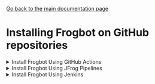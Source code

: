 [Go back to the main documentation page](https://github.com/jfrog/frogbot)

# Installing Frogbot on GitHub repositories

   <details>
      <summary>Install Frogbot Using GitHub Actions</summary>

   - Make sure you have the connection details of your JFrog environment.

   - Go to your **Frogbot Management Repository** settings page and save the JFrog connection details as repository secrets with the following names - **JF_URL**, **JF_USER**, and **JF_PASSWORD**

   > **_NOTE:_** You can also use **JF_XRAY_URL** and **JF_ARTIFACTORY_URL** instead of **JF_URL**, and **JF_ACCESS_TOKEN**
   > instead of **JF_USER** and **JF_PASSWORD**

   ![](../images/github-repository-secrets.png)

   - Check the Allow GitHub Actions to create and approve pull requests check box.

   ![](../images/github-pr-permissions.png)

   - Create a new [GitHub environment](https://docs.github.com/en/actions/deployment/targeting-different-environments/using-environments-for-deployment#creating-an-environment)
   called **frogbot** and add people or public teams as reviewers. The chosen reviewers can trigger Frogbot scans on pull requests.

   ![](../images/github-environment.png)

   - Use our [GitHub Actions templates](templates/github-actions/README.md#frogbot-gitHub-actions-templates) to add Frogbot workflows to your project.

   - Push the workflow files to the **.github/workflows** directory in the root of your **Frogbot Management Repository**.
   </details>

   <details>
      <summary>Install Frogbot Using JFrog Pipelines</summary>

   | Important: Using Frogbot with JFrog Pipelines isn't recommended for open source projects. Read more about it in the [Security note for pull requests scanning](../README.md#-security-note-for-pull-requests-scanning) section. |
   | -------------------------------------------------------------------------------------------------------------------------------------------------------------------------------------------------------------------- |

   - Make sure you have the connection details of your JFrog environment.

   - Save the JFrog connection details as a [JFrog Platform Access Token Integration](https://www.jfrog.com/confluence/display/JFROG/JFrog+Platform+Access+Token+Integration)
   named **jfrogPlatform**.

   - Save your GitHub access token in a [GitHub Integration](https://www.jfrog.com/confluence/display/JFROG/GitHub+Enterprise+Integration) named
   **gitIntegration**.

   - Create a **pipelines.yml** file using one of the available [templates](templates/jfrog-pipelines) and push the file to your Frogbot Management Git repository under a directory named `.jfrog-pipelines`.

   - In the **pipelines.yml**, make sure to set values for all the mandatory variables.

   - In the **pipelines.yml**, if you're using a Windows agent, modify the code inside the onExecute sections as described in the template comments.

   **Important**
    - Make sure all the build tools used to build the project are installed on the build agent.

   </details>

   <details>
     <summary>Install Frogbot Using Jenkins</summary>

   | Important: Using Frogbot with JFrog Pipelines isn't recommended for open source projects. Read more about it in the [Security note for pull requests scanning](../README.md#-security-note-for-pull-requests-scanning) section. |
   | -------------------------------------------------------------------------------------------------------------------------------------------------------------------------------------------------------------------- |

   - Make sure you have the connection details of your JFrog environment.

   - Save the JFrog connection details as Credentials in Jenkins with the following Credential IDs: **JF_URL**,
   **JF_USER** and **JF_PASSWORD** (You can also use **JF_XRAY_URL** and **JF_ARTIFACTORY_URL** instead of **JF_URL**
   and **JF_ACCESS_TOKEN** instead of **JF_USER** and **JF_PASSWORD**).

   - Save your GitHub access token as a Credential in Jenkins with the `FROGBOT_GIT_TOKEN` Credential ID.

- Create a Jenkinsfile with the below template content under the root of your **Frogbot Management Repository**.
   <details>
          <summary>Template</summary>

        ```groovy
        // Run the job once an hour 
        CRON_SETTINGS = '''* */1 * * *'''
        pipeline {
            agent any
            triggers {
                cron(CRON_SETTINGS)
            }
            environment {   
                // [Mandatory]
                // JFrog platform URL (This functionality requires version 3.29.0 or above of Xray)
                JF_URL = credentials("JF_URL")
   
                // [Mandatory if JF_USER and JF_PASSWORD are not provided]
                // JFrog access token with 'read' permissions for Xray
                JF_ACCESS_TOKEN= credentials("JF_ACCESS_TOKEN")
   
                // [Mandatory if JF_ACCESS_TOKEN is not provided]
                // JFrog user and password with 'read' permissions for Xray
                // JF_USER = credentials("JF_USER")
                // JF_PASSWORD = credentials("JF_PASSWORD")
   
                // [Mandatory]
                // GitHub enterprise server access token with the following permissions:
                // Read and Write access to code, pull requests, security events, and workflows
                JF_GIT_TOKEN = credentials("FROGBOT_GIT_TOKEN")
                JF_GIT_PROVIDER = "github"
   
                // [Mandatory]
                // GitHub enterprise server organization namespace
                JF_GIT_OWNER = ""
   
                // [Mandatory]
                // API endpoint to GitHub enterprise server
                JF_GIT_API_ENDPOINT = ""
              
                // [Optional]
                // If the machine that runs Frogbot has no access to the internet, set the name of a remote repository 
                // in Artifactory, which proxies https://releases.jfrog.io
                // The 'frogbot' executable and other tools it needs will be downloaded through this repository.
                // JF_RELEASES_REPO= ""


       

                //////////////////////////////////////////////////////////////////////////
                //   If your project uses a 'frogbot-config.yml' file, you can define   //
                //   the following variables inside the file, instead of here.          //
                //////////////////////////////////////////////////////////////////////////

                // [Mandatory if the two conditions below are met]
                // 1. The project uses yarn 2, NuGet or .NET to download its dependencies
                // 2. The `installCommand` variable isn't set in your frogbot-config.yml file.
                //
                // The command that installs the project dependencies (e.g "nuget restore")
                JF_INSTALL_DEPS_CMD = ""

                // [Optional, default: "."]
                // Relative path to the root of the project in the Git repository
                // JF_WORKING_DIR= path/to/project/dir
            
                // [Optional]
                // Xray Watches. Learn more about them here: https://www.jfrog.com/confluence/display/JFROG/Configuring+Xray+Watches
                // JF_WATCHES= <watch-1>,<watch-2>...<watch-n>
            
                // [Optional]
                // JFrog project. Learn more about it here: https://www.jfrog.com/confluence/display/JFROG/Projects
                // JF_PROJECT= <project-key>
            
                // [Optional, default: "FALSE"]
                // Displays all existing vulnerabilities, including the ones that were added by the pull request.
                // JF_INCLUDE_ALL_VULNERABILITIES= "TRUE"
            
                // [Optional, default: "TRUE"]
                // Fails the Frogbot task if any security issue is found.
                // JF_FAIL= "FALSE"
  
                // [Optional, default: "TRUE"]
                // Relative path to a Pip requirements.txt file. If not set, the python project's dependencies are determined and scanned using the project setup.py file.
                // JF_REQUIREMENTS_FILE= ""
  
                // [Optional, Default: "TRUE"]
                // Use Gradle wrapper.
                // JF_USE_WRAPPER= "FALSE"

                // [Optional]
                // Frogbot will download the project dependencies if they're not cached locally. To download the
                // dependencies from a virtual repository in Artifactory, set the name of of the repository. There's no
                // need to set this value, if it is set in the frogbot-config.yml file.
                // JF_DEPS_REPO= ""
  
                // [Optional]
                // Template for the branch name generated by Frogbot when creating pull requests with fixes.
                // The template must include ${BRANCH_NAME_HASH}, to ensure that the generated branch name is unique.
                // The template can optionally include the ${IMPACTED_PACKAGE} and ${FIX_VERSION} variables.
                // JF_BRANCH_NAME_TEMPLATE= "frogbot-${IMPACTED_PACKAGE}-${BRANCH_NAME_HASH}"
    
                // [Optional]
                // Template for the commit message generated by Frogbot when creating pull requests with fixes
                // The template can optionally include the ${IMPACTED_PACKAGE} and ${FIX_VERSION} variables.
                // JF_COMMIT_MESSAGE_TEMPLATE= "Upgrade ${IMPACTED_PACKAGE} to ${FIX_VERSION}"
    
                // [Optional]
                // Template for the pull request title generated by Frogbot when creating pull requests with fixes.
                // The template can optionally include the ${IMPACTED_PACKAGE} and ${FIX_VERSION} variables.
                // JF_PULL_REQUEST_TITLE_TEMPLATE= "[🐸 Frogbot] Upgrade ${IMPACTED_PACKAGE} to to ${FIX_VERSION}"

                // [Optional, Default: "FALSE"]
                // If TRUE, Frogbot creates a single pull request with all the fixes.
                // If FALSE, Frogbot creates a separate pull request for each fix.
                // JF_GIT_AGGREGATE_FIXES: "FALSE"
            }
            stages {
                     stage('Download Frogbot') {
                         steps {
                             // For Linux / MacOS runner:
                             sh """ curl -fLg "https://releases.jfrog.io/artifactory/frogbot/v2/[RELEASE]/getFrogbot.sh" | sh"""
                             // For Windows runner:
                             // powershell """iwr https://releases.jfrog.io/artifactory/frogbot/v2/[RELEASE]/frogbot-windows-amd64/frogbot.exe -OutFile .\frogbot.exe"""
                         }
                     }
                     stage('Scan Pull Requests') {
                         steps {
                             sh "./frogbot scan-pull-requests"
                             // For Windows runner:
                             // powershell """.\frogbot.exe scan-pull-requests"""
                         }
                     }
                     stage('Scan and Fix Repos') {
                          steps {
                              sh "./frogbot scan-and-fix-repos"
                              // For Windows runner:
                              // powershell """.\frogbot.exe scan-and-fix-repos"""
                          }    
                     }    
                 }
             }
        ```
        </details>

- In the Jenkinsfile, set the values of all the mandatory variables.

- In the Jenkinsfile, modify the code inside the `Download Frogbot`, `Scan Pull Requests` and `Scan and Fix Repos` according to the Jenkins agent operating system.

- Create a job in Jenkins pointing to the Jenkinsfile in your **Frogbot Management Repository**.

**Important**
- Make sure that either **JF_USER** and **JF_PASSWORD** or **JF_ACCESS_TOKEN** are set in the Jenkinsfile, but not both. 
- Make sure all the build tools used to build the project are installed on the Jenkins agent.

</details>

